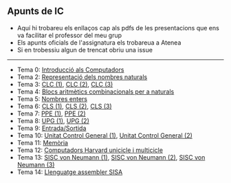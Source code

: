 ## Apunts de IC
- Aquí hi trobareu els enllaços cap als pdfs de les presentacions que ens va facilitar el professor del meu grup
- Els apunts oficials de l'assignatura els trobareua a Atenea
- Si en trobessiu algun de trencat obriu una issue
--------------------------------------------------------------
- Tema 0: [Introducció als Computadors](http://personals.ac.upc.edu/enricm/Docencia/IC/IC0.pdf)
- Tema 2: [Representació dels nombres naturals](http://personals.ac.upc.edu/enricm/Docencia/IC/IC2.pdf)
- Tema 3: [CLC (1)](http://personals.ac.upc.edu/enricm/Docencia/IC/IC3a.pdf), [CLC (2)](http://personals.ac.upc.edu/enricm/Docencia/IC/IC3b.pdf), [CLC (3)](http://personals.ac.upc.edu/enricm/Docencia/IC/IC3c.pdf)
- Tema 4: [Blocs aritmètics combinacionals per a naturals](http://personals.ac.upc.edu/enricm/Docencia/IC/IC4.pdf)
- Tema 5: [Nombres enters](http://personals.ac.upc.edu/enricm/Docencia/IC/IC5.pdf)
- Tema 6: [CLS (1)](http://personals.ac.upc.edu/enricm/Docencia/IC/IC6a.pdf), [CLS (2)](http://personals.ac.upc.edu/enricm/Docencia/IC/IC6b.pdf), [CLS (3)](http://personals.ac.upc.edu/enricm/Docencia/IC/IC6c.pdf)
- Tema 7: [PPE (1)](http://personals.ac.upc.edu/enricm/Docencia/IC/IC7a.pdf), [PPE (2)](http://personals.ac.upc.edu/enricm/Docencia/IC/IC7b.pdf)
- Tema 8: [UPG (1)](http://personals.ac.upc.edu/enricm/Docencia/IC/IC8a.pdf), [UPG (2)](http://personals.ac.upc.edu/enricm/Docencia/IC/IC8b.pdf)
- Tema 9: [Entrada/Sortida](http://personals.ac.upc.edu/enricm/Docencia/IC/IC9.pdf)
- Tema 10: [Unitat Control General (1)](http://personals.ac.upc.edu/enricm/Docencia/IC/IC10a.pdf), [Unitat Control General (2)](http://personals.ac.upc.edu/enricm/Docencia/IC/IC10b.pdf)
- Tema 11: [Memòria](http://personals.ac.upc.edu/enricm/Docencia/IC/IC11.pdf)
- Tema 12: [Computadors Harvard unicicle i multicicle](http://personals.ac.upc.edu/enricm/Docencia/IC/IC12.pdf)
- Tema 13: [SISC von Neumann (1)](http://personals.ac.upc.edu/enricm/Docencia/IC/IC13a.pdf), [SISC von Neumann (2)](http://personals.ac.upc.edu/enricm/Docencia/IC/IC13b.pdf), [SISC von Neumann (3)](http://personals.ac.upc.edu/enricm/Docencia/IC/IC13c.pdf)
- Tema 14: [Llenguatge assembler SISA](http://personals.ac.upc.edu/enricm/Docencia/IC/IC14.pdf)
